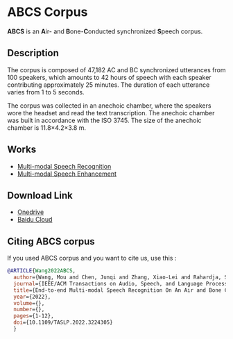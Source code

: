 # ABCS Corpus

**ABCS** is an **A**ir- and **B**one-**C**onducted synchronized **S**peech corpus. 

## Description

The corpus is composed of 47,182 AC and BC synchronized utterances from 100 speakers, which amounts to 42 hours of speech with each speaker contributing
approximately 25 minutes. The duration of each utterance varies from 1 to 5 seconds.

The corpus was collected in an anechoic chamber, where the speakers wore the headset and read the text transcription. The anechoic chamber was built in accordance
with the ISO 3745. The size of the anechoic chamber is 11.8×4.2×3.8 m.

## Works

- [Multi-modal Speech Recognition](https://ieeexplore.ieee.org/document/9961873)
- [Multi-modal Speech Enhancement](https://www.sciencedirect.com/science/article/abs/pii/S0003682X22004327)

## Download Link
- [Onedrive](https://mailnwpueducn-my.sharepoint.com/:u:/g/personal/wangmou21_mail_nwpu_edu_cn/EU6mSzOTkTNHtbC9DlDa1FYBHJLh5RGGMe4LqAraG_YwCw?e=R62V81)
- [Baidu Cloud](https://pan.baidu.com/s/1K3yNG-MQwJ-RW0cDEhLuUg?pwd=ounv) 

## Citing ABCS corpus
If you used ABCS corpus and you want to cite us, use this :
```BibTex
@ARTICLE{Wang2022ABCS,
  author={Wang, Mou and Chen, Junqi and Zhang, Xiao-Lei and Rahardja, Susanto},
  journal={IEEE/ACM Transactions on Audio, Speech, and Language Processing},   
  title={End-to-end Multi-modal Speech Recognition On An Air and Bone Conducted Speech Corpus}, 
  year={2022},
  volume={}, 
  number={},  
  pages={1-12}, 
  doi={10.1109/TASLP.2022.3224305}
  }
```


